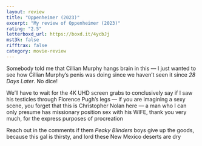 ```yaml
---
layout: review
title: "Oppenheimer (2023)"
excerpt: "My review of Oppenheimer (2023)"
rating: "2.5"
letterboxd_url: https://boxd.it/4ycbJj
mst3k: false
rifftrax: false
category: movie-review
---
```


Somebody told me that Cillian Murphy hangs brain in this — I just wanted to see how Cillian Murphy’s penis was doing since we haven’t seen it since <i>28 Days Later</i>. No dice!

We’ll have to wait for the 4K UHD screen grabs to conclusively say if I saw his testicles through Florence Pugh’s legs — if you are imagining a sexy scene, you forget that this is Christopher Nolan here — a man who I can only presume has missionary position sex with his WIFE, thank you very much, for the express purposes of procreation

Reach out in the comments if them<i> Peaky Blinders</i> boys give up the goods, because this gal is thirsty, and lord these New Mexico deserts are dry

